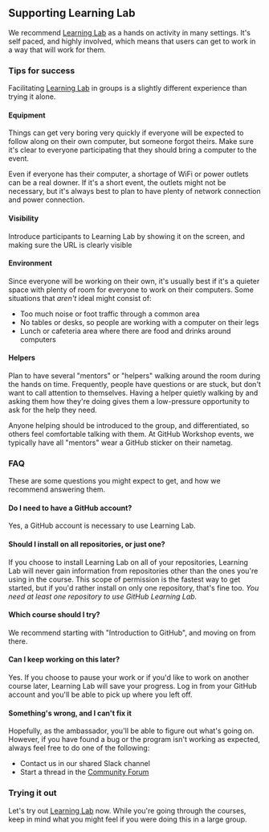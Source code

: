 ## Supporting Learning Lab

We recommend [Learning Lab](https://lab.github.com/) as a hands on activity in many settings. It's self paced, and highly involved, which means that users can get to work in a way that will work for them.

### Tips for success

Facilitating [Learning Lab](https://lab.github.com/) in groups is a slightly different experience than trying it alone.

#### Equipment

Things can get very boring very quickly if everyone will be expected to follow along on their own computer, but someone forgot theirs. Make sure it's clear to everyone participating that they should bring a computer to the event.

Even if everyone has their computer, a shortage of WiFi or power outlets can be a real downer. If it's a short event, the outlets might not be necessary, but it's always best to plan to have plenty of network connection and power connection.

#### Visibility

Introduce participants to Learning Lab by showing it on the screen, and making sure the URL is clearly visible

#### Environment

Since everyone will be working on their own, it's usually best if it's a quieter space with plenty of room for everyone to work on their computers. Some situations that _aren't_ ideal might consist of:

- Too much noise or foot traffic through a common area
- No tables or desks, so people are working with a computer on their legs
- Lunch or cafeteria area where there are food and drinks around computers

#### Helpers

Plan to have several "mentors" or "helpers" walking around the room during the hands on time. Frequently, people have questions or are stuck, but don't want to call attention to themselves. Having a helper quietly walking by and asking them how they're doing gives them a low-pressure opportunity to ask for the help they need.

Anyone helping should be introduced to the group, and differentiated, so others feel comfortable talking with them. At GitHub Workshop events, we typically have all "mentors" wear a GitHub sticker on their nametag.

### FAQ

These are some questions you might expect to get, and how we recommend answering them.

#### Do I need to have a GitHub account?

Yes, a GitHub account is necessary to use Learning Lab.

#### Should I install on all repositories, or just one?

If you choose to install Learning Lab on all of your repositories, Learning Lab will never gain information from repositories other than the ones you're using in the course. This scope of permission is the fastest way to get started, but if you'd rather install on only one repository, that's fine too. _You need at least one repository to use GitHub Learning Lab._

#### Which course should I try?

We recommend starting with "Introduction to GitHub", and moving on from there.

#### Can I keep working on this later?

Yes. If you choose to pause your work or if you'd like to work on another course later, Learning Lab will save your progress. Log in from your GitHub account and you'll be able to pick up where you left off.

#### Something's wrong, and I can't fix it

Hopefully, as the ambassador, you'll be able to figure out what's going on. However, if you have found a bug or the program isn't working as expected, always feel free to do one of the following:

- Contact us in our shared Slack channel
- Start a thread in the [Community Forum](https://github.community/t5/GitHub-Learning-Lab/bd-p/learn)

### Trying it out

Let's try out [Learning Lab](https://lab.github.com/) now. While you're going through the courses, keep in mind what you might feel if you were doing this in a large group.
